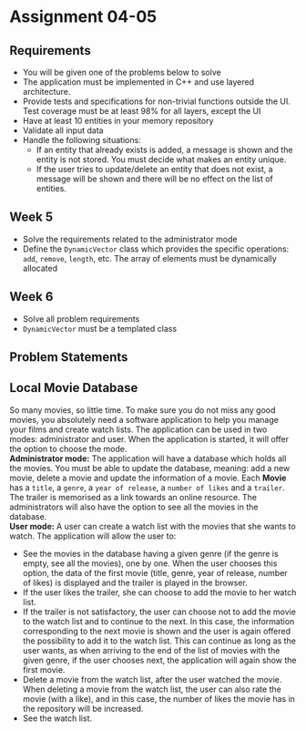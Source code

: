 # Assignment 04-05
## Requirements
- You will be given one of the problems below to solve
- The application must be implemented in C++ and use layered architecture.
- Provide tests and specifications for non-trivial functions outside the UI. Test coverage must be at least 98% for all layers, except the UI
- Have at least 10 entities in your memory repository
- Validate all input data
- Handle the following situations:
    - If an entity that already exists is added, a message is shown and the entity is not stored. You must decide what makes an entity unique.
    - If the user tries to update/delete an entity that does not exist, a message will be shown and there will be no effect on the list of entities.

## Week 5
- Solve the requirements related to the administrator mode
- Define the `DynamicVector` class which provides the specific operations: `add`, `remove`, `length`, etc. The array of elements must be dynamically allocated

## Week 6
- Solve all problem requirements
- `DynamicVector` must be a templated class

## Problem Statements


## Local Movie Database
So many movies, so little time. To make sure you do not miss any good movies, you absolutely need a software application to help you manage your films and create watch lists. The application can be used in two modes: administrator and user. When the application is started, it will offer the option to choose the mode.\
**Administrator mode:** The application will have a database which holds all the movies. You must be able to update the database, meaning: add a new movie, delete a movie and update the information of a movie. Each **Movie** has a `title`, a `genre`, a `year of release`, a `number of likes` and a `trailer`. The trailer is memorised as a link towards an online resource. The administrators will also have the option to see all the movies in the database.\
**User mode:** A user can create a watch list with the movies that she wants to watch. The application will allow the user to:
- See the movies in the database having a given genre (if the genre is empty, see all the movies), one by one. When the user chooses this option, the data of the first movie (title, genre, year of release, number of likes) is displayed and the trailer is played in the browser.
- If the user likes the trailer, she can choose to add the movie to her watch list.
- If the trailer is not satisfactory, the user can choose not to add the movie to the watch list and to continue to the next. In this case, the information corresponding to the next movie is shown and the user is again offered the possibility to add it to the watch list. This can continue as long as the user wants, as when arriving to the end of the list of movies with the given genre, if the user chooses next, the application will again show the first movie.
- Delete a movie from the watch list, after the user watched the movie. When deleting a movie from the watch list, the user can also rate the movie (with a like), and in this case, the number of likes the movie has in the repository will be increased.
- See the watch list.
